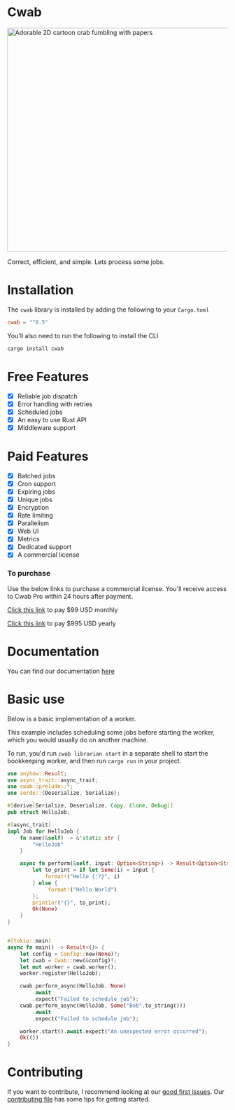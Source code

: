 # Cwab

<img src="https://user-images.githubusercontent.com/3753178/233761007-ececf241-e084-4627-abf4-0250d55772bb.svg" alt="Adorable 2D cartoon crab fumbling with papers" width="512" height="512" />

Correct, efficient, and simple. Lets process some jobs.

# Installation
The `cwab` library is installed by adding the following to your `Cargo.toml`
```toml
cwab = "^0.5"
```

You'll also need to run the following to install the CLI
```bash
cargo install cwab
```

# Free Features
- [x] Reliable job dispatch
- [x] Error handling with retries
- [x] Scheduled jobs
- [x] An easy to use Rust API
- [x] Middleware support

# Paid Features
- [x] Batched jobs
- [x] Cron support
- [x] Expiring jobs
- [x] Unique jobs
- [x] Encryption
- [x] Rate limiting
- [x] Parallelism
- [x] Web UI
- [x] Metrics
- [x] Dedicated support
- [x] A commercial license

### To purchase

Use the below links to purchase a commercial license. You'll receive access to Cwab Pro within 24 hours after payment.

[Click this link](https://buy.stripe.com/bIYg2H8qP2CJ21q000) to pay $99 USD monthly

[Click this link](https://buy.stripe.com/fZeaIn7mL3GN35u9AB) to pay $995 USD yearly

# Documentation

You can find our documentation [here](https://github.com/cwabcorp/cwab/wiki)

# Basic use

Below is a basic implementation of a worker.

This example includes scheduling some jobs before starting the worker, which you would usually do on another machine.

To run, you'd run `cwab librarian start` in a separate shell to start the bookkeeping worker, and then run `cargo run` in your project.

```rust
use anyhow::Result;
use async_trait::async_trait;
use cwab::prelude::*;
use serde::{Deserialize, Serialize};

#[derive(Serialize, Deserialize, Copy, Clone, Debug)]
pub struct HelloJob;

#[async_trait]
impl Job for HelloJob {
    fn name(&self) -> &'static str {
        "HelloJob"
    }

    async fn perform(&self, input: Option<String>) -> Result<Option<String>, JobError> {
        let to_print = if let Some(i) = input {
            format!("Hello {:?}", i)
        } else {
             format!("Hello World")
        };
        println!("{}", to_print);
        Ok(None)
    }
}


#[tokio::main]
async fn main() -> Result<()> {
    let config = Config::new(None)?;
    let cwab = Cwab::new(&config)?;
    let mut worker = cwab.worker();
    worker.register(HelloJob);

    cwab.perform_async(HelloJob, None)
        .await
        .expect("Failed to schedule job");
    cwab.perform_async(HelloJob, Some("Bob".to_string()))
        .await
        .expect("Failed to schedule job");

    worker.start().await.expect("An unexpected error occurred");
    Ok(())
}
```

# Contributing
If you want to contribute, I recommend looking at our [good first issues](https://github.com/cwabcorp/cwab/contribute). Our [contributing file](.github/CONTRIBUTING.md) has some tips for getting started.
